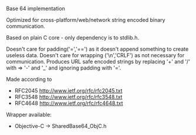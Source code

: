 Base 64 implementation

Optimized for cross-platform/web/network string encoded binary communication.

Based on plain C core - only dependency is to stdlib.h.

Doesn't care for padding('=','==') as it doesn't append something to create useless data.
Doesn't care for wrapping ('\n','CRLF') as not necessary for communication.
Produces URL safe encoded strings by replacing '+' and '/' with => '-' and '_' and ignoring padding with '='.

Made according to
 - RFC2045 http://www.ietf.org/rfc/rfc2045.txt
 - RFC3548 http://www.ietf.org/rfc/rfc3548.txt
 - RFC4648 http://www.ietf.org/rfc/rfc4648.txt

Wrapper available:
 - Objective-C -> SharedBase64_ObjC.h
